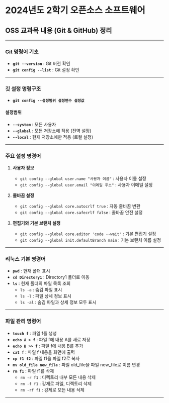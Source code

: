 # 2024년도 2학기 오픈소스 소프트웨어
## OSS 교과목 내용 (Git & GitHub) 정리

---

### Git 명령어 기초
- **`git --version`** : Git 버전 확인
- **`git config --list`** : Git 설정 확인

---

### 깃 설정 명령구조
- **`git config --설정범위 설정변수 설정값`**

#### 설정범위
- **`--system`** : 모든 사용자
- **`--global`** : 모든 저장소에 적용 (전역 설정)
- **`--local`** : 현재 저장소에만 적용 (로컬 설정)

---

### 주요 설정 명령어

1. **사용자 정보**
   - `git config --global user.name "사용자 이름"` : 사용자 이름 설정
   - `git config --global user.email "이메일 주소"` : 사용자 이메일 설정

2. **줄바꿈 설정**
   - `git config --global core.autocrlf true` : 자동 줄바꿈 변환
   - `git config --global core.safecrlf false` : 줄바꿈 안전 설정

3. **편집기와 기본 브랜치 설정**
   - `git config --global core.editor 'code --wait'` : 기본 편집기 설정
   - `git config --global init.defaultBranch main` : 기본 브랜치 이름 설정

---

### 리눅스 기본 명령어
- **`pwd`** : 현재 폴더 표시
- **`cd Directory1`** : Directory1 폴더로 이동
- **`ls`** : 현재 폴더의 파일 목록 조회
   - `ls -a` : 숨김 파일 표시
   - `ls -l` : 파일 상세 정보 표시
   - `ls -al` : 숨김 파일과 상세 정보 모두 표시
 
---

### 파일 관리 명령어
- **`touch f`** : 파일 f를 생성
- **`echo A > f`** : 파일 f에 내용 A를 새로 저장
- **`echo B >> f`** : 파일 f에 내용 B를 추가
- **`cat f`** : 파일 f 내용을 화면에 출력
- **`cp f1 f2`** : 파일 f1을 파일 f2로 복사
- **`mv old_file new_file`** : 파일 old_file을 파일 new_file로 이름 변경
- **`rm f1`** : 파일 f1를 삭제
   - `rm -r f1` : 디렉토리 내부 모든 내용 삭제
   - `rm -f f1` : 강제로 파일, 디렉토리 삭제
   - `rm -rf f1` : 강제로 모든 내용 삭제

---
